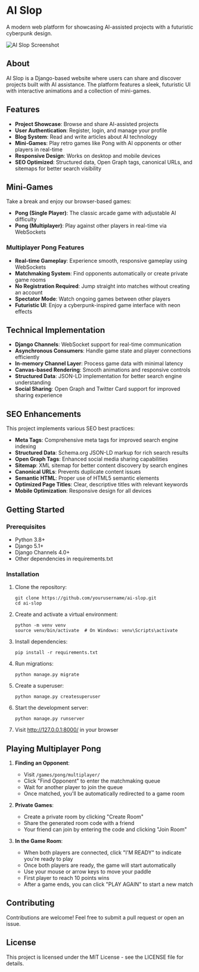 # AI Slop

A modern web platform for showcasing AI-assisted projects with a futuristic cyberpunk design.

![AI Slop Screenshot](static/images/screenshot.jpg)

## About

AI Slop is a Django-based website where users can share and discover projects built with AI assistance. The platform features a sleek, futuristic UI with interactive animations and a collection of mini-games.

## Features

- **Project Showcase**: Browse and share AI-assisted projects
- **User Authentication**: Register, login, and manage your profile
- **Blog System**: Read and write articles about AI technology
- **Mini-Games**: Play retro games like Pong with AI opponents or other players in real-time
- **Responsive Design**: Works on desktop and mobile devices
- **SEO Optimized**: Structured data, Open Graph tags, canonical URLs, and sitemaps for better search visibility

## Mini-Games

Take a break and enjoy our browser-based games:

- **Pong (Single Player)**: The classic arcade game with adjustable AI difficulty
- **Pong (Multiplayer)**: Play against other players in real-time via WebSockets

### Multiplayer Pong Features

- **Real-time Gameplay**: Experience smooth, responsive gameplay using WebSockets
- **Matchmaking System**: Find opponents automatically or create private game rooms
- **No Registration Required**: Jump straight into matches without creating an account
- **Spectator Mode**: Watch ongoing games between other players
- **Futuristic UI**: Enjoy a cyberpunk-inspired game interface with neon effects

## Technical Implementation

- **Django Channels**: WebSocket support for real-time communication
- **Asynchronous Consumers**: Handle game state and player connections efficiently
- **In-memory Channel Layer**: Process game data with minimal latency
- **Canvas-based Rendering**: Smooth animations and responsive controls
- **Structured Data**: JSON-LD implementation for better search engine understanding
- **Social Sharing**: Open Graph and Twitter Card support for improved sharing experience

## SEO Enhancements

This project implements various SEO best practices:

- **Meta Tags**: Comprehensive meta tags for improved search engine indexing
- **Structured Data**: Schema.org JSON-LD markup for rich search results
- **Open Graph Tags**: Enhanced social media sharing capabilities
- **Sitemap**: XML sitemap for better content discovery by search engines
- **Canonical URLs**: Prevents duplicate content issues
- **Semantic HTML**: Proper use of HTML5 semantic elements
- **Optimized Page Titles**: Clear, descriptive titles with relevant keywords
- **Mobile Optimization**: Responsive design for all devices

## Getting Started

### Prerequisites

- Python 3.8+
- Django 5.1+
- Django Channels 4.0+
- Other dependencies in requirements.txt

### Installation

1. Clone the repository:
   ```
   git clone https://github.com/yourusername/ai-slop.git
   cd ai-slop
   ```

2. Create and activate a virtual environment:
   ```
   python -m venv venv
   source venv/bin/activate  # On Windows: venv\Scripts\activate
   ```

3. Install dependencies:
   ```
   pip install -r requirements.txt
   ```

4. Run migrations:
   ```
   python manage.py migrate
   ```

5. Create a superuser:
   ```
   python manage.py createsuperuser
   ```

6. Start the development server:
   ```
   python manage.py runserver
   ```

7. Visit http://127.0.0.1:8000/ in your browser

## Playing Multiplayer Pong

1. **Finding an Opponent**:
   - Visit `/games/pong/multiplayer/`
   - Click "Find Opponent" to enter the matchmaking queue
   - Wait for another player to join the queue
   - Once matched, you'll be automatically redirected to a game room

2. **Private Games**:
   - Create a private room by clicking "Create Room"
   - Share the generated room code with a friend
   - Your friend can join by entering the code and clicking "Join Room"

3. **In the Game Room**:
   - When both players are connected, click "I'M READY" to indicate you're ready to play
   - Once both players are ready, the game will start automatically
   - Use your mouse or arrow keys to move your paddle
   - First player to reach 10 points wins
   - After a game ends, you can click "PLAY AGAIN" to start a new match

## Contributing

Contributions are welcome! Feel free to submit a pull request or open an issue.

## License

This project is licensed under the MIT License - see the LICENSE file for details. 